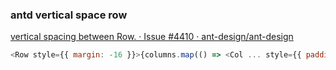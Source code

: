 ### antd vertical space row


[vertical spacing between Row. · Issue #4410 · ant-design/ant-design](https://github.com/ant-design/ant-design/issues/4410 "vertical spacing between Row. · Issue #4410 · ant-design/ant-design")




```js
<Row style={{ margin: -16 }}>{columns.map(() => <Col ... style={{ padding: 16 }} />)}</Row>


```
